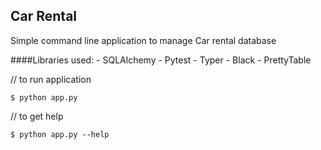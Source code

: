 ## Car Rental

Simple command line application 
to manage Car rental database

####Libraries used:
     - SQLAlchemy
     - Pytest
     - Typer
     - Black
     - PrettyTable
     
// to run application

    $ python app.py
    
// to get help

    $ python app.py --help
    

